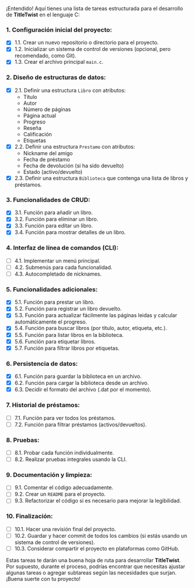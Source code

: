 ¡Entendido! Aquí tienes una lista de tareas estructurada para el desarrollo de **TitleTwist** en el lenguaje C:

### 1. Configuración inicial del proyecto:
- [x] 1.1. Crear un nuevo repositorio o directorio para el proyecto.
- [x] 1.2. Inicializar un sistema de control de versiones (opcional, pero recomendado, como Git).
- [x] 1.3. Crear el archivo principal `main.c`.

### 2. Diseño de estructuras de datos:
- [x] 2.1. Definir una estructura `Libro` con atributos:
    - Título
    - Autor
    - Número de páginas
    - Página actual
    - Progreso
    - Reseña
    - Calificación
    - Etiquetas
- [x] 2.2. Definir una estructura `Prestamo` con atributos:
    - Nickname del amigo
    - Fecha de préstamo
    - Fecha de devolución (si ha sido devuelto)
    - Estado (activo/devuelto)
- [x] 2.3. Definir una estructura `Biblioteca` que contenga una lista de libros y préstamos.

### 3. Funcionalidades de CRUD:
- [x] 3.1. Función para añadir un libro.
- [x] 3.2. Función para eliminar un libro.
- [x] 3.3. Función para editar un libro.
- [x] 3.4. Función para mostrar detalles de un libro.

### 4. Interfaz de línea de comandos (CLI):
- [ ] 4.1. Implementar un menú principal.
- [ ] 4.2. Submenús para cada funcionalidad.
- [ ] 4.3. Autocompletado de nicknames.

### 5. Funcionalidades adicionales:
- [x] 5.1. Función para prestar un libro.
- [x] 5.2. Función para registrar un libro devuelto.
- [x] 5.3. Función para actualizar fácilmente las páginas leidas y calcular automáticamente el progreso.
- [x] 5.4. Función para buscar libros (por título, autor, etiqueta, etc.).
- [x] 5.5. Función para listar libros en la biblioteca.
- [x] 5.6. Función para etiquetar libros.
- [x] 5.7. Función para filtrar libros por etiquetas.

### 6. Persistencia de datos:
- [x] 6.1. Función para guardar la biblioteca en un archivo.
- [x] 6.2. Función para cargar la biblioteca desde un archivo.
- [x] 6.3. Decidir el formato del archivo (.dat por el momento).

### 7. Historial de préstamos:
- [ ] 7.1. Función para ver todos los préstamos.
- [ ] 7.2. Función para filtrar préstamos (activos/devueltos).

### 8. Pruebas:
- [ ] 8.1. Probar cada función individualmente.
- [ ] 8.2. Realizar pruebas integrales usando la CLI.
  
### 9. Documentación y limpieza:
- [ ] 9.1. Comentar el código adecuadamente.
- [ ] 9.2. Crear un `README` para el proyecto.
- [ ] 9.3. Refactorizar el código si es necesario para mejorar la legibilidad.

### 10. Finalización:
- [ ] 10.1. Hacer una revisión final del proyecto.
- [ ] 10.2. Guardar y hacer commit de todos los cambios (si estás usando un sistema de control de versiones).
- [ ] 10.3. Considerar compartir el proyecto en plataformas como GitHub.

Estas tareas te darán una buena hoja de ruta para desarrollar **TitleTwist**. Por supuesto, durante el proceso, podrías encontrar que necesitas ajustar algunas tareas o agregar subtareas según las necesidades que surjan. ¡Buena suerte con tu proyecto!